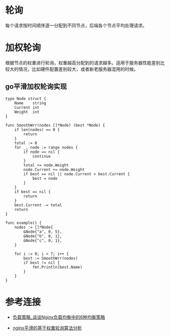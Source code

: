 # 轮询

每个请求按时间顺序逐一分配到不同节点，后端各个节点平均处理请求。

# 加权轮询

根据节点的权重进行轮询，权重越高分配到的请求越多。适用于服务器性能差别比较大的情况，比如硬件配置差别较大，或者新老服务器混用的时候。

## go平滑加权轮询实现

```
type Node struct {
    Name    string
    Current int
    Weight  int
}

func SmoothWrr(nodes []*Node) (best *Node) {
    if len(nodes) == 0 {
        return
    }
    total := 0
    for _, node := range nodes {
        if node == nil {
            continue
        }
        total += node.Weight
        node.Current += node.Weight
        if best == nil || node.Current > best.Current {
            best = node
        }
    }
    if best == nil {
        return
    }
    best.Current -= total
    return
}

func example() {
    nodes := []*Node{
        &Node{"a", 0, 5},
        &Node{"b", 0, 1},
        &Node{"c", 0, 1},
    }

    for i := 0; i < 7; i++ {
        best := SmoothWrr(nodes)
        if best != nil {
            fmt.Println(best.Name)
        }
    }
}
```


# 参考连接

- [负载策略_谈谈Nginx负载均衡中的6种均衡策略](https://blog.csdn.net/weixin_36200490/article/details/112618026)

- [nginx平滑的基于权重轮询算法分析](https://tenfy.cn/2018/11/12/smooth-weighted-round-robin/)